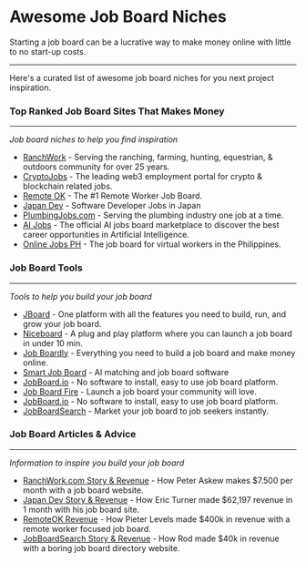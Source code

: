 # Awesome Job Board Niches
Starting a job board can be a lucrative way to make money online with little to no start-up costs.
___
Here's a curated list of awesome job board niches for you next project inspiration.
### Top Ranked Job Board Sites That Makes Money
___
_Job board niches to help you find inspiration_
* [RanchWork](https://www.ranchwork.com/) - Serving the ranching, farming, hunting, equestrian, & outdoors community for over 25 years.
* [CryptoJobs](https://www.cryptojobs.com/) - The leading web3 employment portal for crypto & blockchain related jobs. 
* [Remote OK](https://remoteok.com/) - The #1 Remote Worker Job Board.
* [Japan Dev](https://japan-dev.com/) - Software Developer Jobs in Japan
* [PlumbingJobs.com](https://plumbingjobs.com/) - Serving the plumbing industry one job at a time.
* [AI Jobs](https://www.aijobs.com/) - The official AI jobs board marketplace to discover the best career opportunities in Artificial Intelligence.
* [Online Jobs PH](https://onlinejobsph.com/) - The job board for virtual workers in the Philippines.
### Job Board Tools
___
_Tools to help you build your job board_
* [JBoard](https://jboard.io/) - One platform with all the features you need to build, run, and grow your job board.
* [Niceboard](https://niceboard.co/) - A plug and play platform where you can launch a job board in under 10 min.
* [Job Boardly](https://www.jobboardly.com/) - Everything you need to build a job board and make money online.
* [Smart Job Board](https://www.smartjobboard.com/) - AI matching and job board software
* [JobBoard.io](https://jobboard.io/) - No software to install, easy to use job board platform.
* [Job Board Fire](https://www.jobboardfire.com/) - Launch a job board your community will love.
* [JobBoard.io](https://jobboard.io/) - No software to install, easy to use job board platform.
* [JobBoardSearch](https://jobboardsearch.com/) - Market your job board to job seekers instantly.
### Job Board Articles & Advice
___
_Information to inspire you build your job board_
* [RanchWork.com Story & Revenue](https://partnerkin.com/en/blog/case_study/job_board_websites) - How Peter Askew makes $7.500 per month with a job board website.
* [Japan Dev Story & Revenue](https://japan-dev.com/blog/how-and-why-i-built-japan-dev) - How Eric Turner made $62,197 revenue in 1 month with his job board site.
* [RemoteOK Revenue](https://news.ycombinator.com/item?id=12067113) - How Pieter Levels made $400k in revenue with a remote worker focused job board.
* [JobBoardSearch Story & Revenue](https://hackernoon.com/my-boring-and-simple-job-boards-website-passed-$40k-in-revenue) - How Rod made $40k in revenue with a boring job board directory website.






